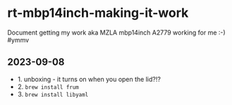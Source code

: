 # rt-mbp14inch-making-it-work
Document getting my work aka MZLA mbp14inch A2779 working for me :-) #ymmv
## 2023-09-08
* 1\. unboxing - it turns on when you open the lid?!?
* 2\. `brew install frum`
* 3\. `brew install libyaml`
